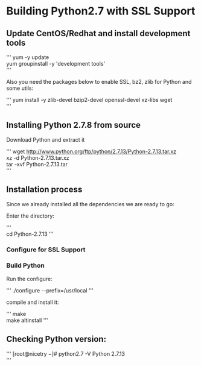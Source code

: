 # Building Python2.7 with SSL Support

## Update CentOS/Redhat and install development tools

'''
  yum -y update  
  yum groupinstall -y 'development tools'  
'''

Also you need the packages below to enable SSL, bz2, zlib for Python and some utils:

'''
  yum install -y zlib-devel bzip2-devel openssl-devel xz-libs wget  
'''

## Installing Python 2.7.8 from source

Download Python and extract it

'''
  wget http://www.python.org/ftp/python/2.7.13/Python-2.7.13.tar.xz  
  xz -d Python-2.7.13.tar.xz  
  tar -xvf Python-2.7.13.tar  
'''

## Installation process

Since we already installed all the dependencies we are ready to go:

Enter the directory:

'''  
  cd Python-2.7.13
'''

### Configure for SSL Support

### Build Python
Run the configure:

'''
  ./configure --prefix=/usr/local
'''

compile and install it:

'''
  make  
  make altinstall
'''

## Checking Python version:

'''
  [root@nicetry ~]# python2.7 -V 
  Python 2.7.13  
'''